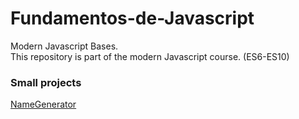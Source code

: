 # Fundamentos-de-Javascript




Modern Javascript Bases. <br>
This repository is part of the modern Javascript course. (ES6-ES10)



### Small projects
<a href="https://name-generation-nicoarato.netlify.app" target="_blank">NameGenerator</a>
